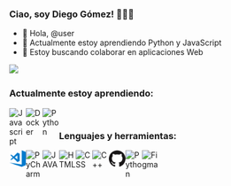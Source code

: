 ### Ciao, soy Diego Gómez! 👨🏻‍💻

- 👋 Hola, @user
- 🌱 Actualmente estoy aprendiendo Python y JavaScript
- 📌 Estoy buscando colaborar en aplicaciones Web
<img src="https://github-readme-stats.vercel.app/api?username=Diesarrollador&&show_icons=true&title_color=5f27cd&icon_color=bb2acf&text_color=54a0ff&bg_color=151515">
<br />

### Actualmente estoy aprendiendo:
<img align="left" alt="Javascript" width="30px" src="https://upload.wikimedia.org/wikipedia/commons/thumb/9/99/Unofficial_JavaScript_logo_2.svg/480px-Unofficial_JavaScript_logo_2.svg.png"/>
<img align="left" alt="Docker" width="30px" src="https://1000marcas.net/wp-content/uploads/2020/02/Docker-Logo.png"/>
<img align="left" alt="Python" width="30px" src="https://images.vexels.com/media/users/3/166477/isolated/preview/9bb722f0e85ddbc1ce0f064534fd2311-icono-del-lenguaje-de-programaci-oacute-n-python-by-vexels.png"/>

<br />


### Lenguajes y herramientas:

<img align="left" alt="Visual Studio Code" width="30px" src="https://raw.githubusercontent.com/github/explore/80688e429a7d4ef2fca1e82350fe8e3517d3494d/topics/visual-studio-code/visual-studio-code.png"/>
<img align="left" alt="PyCharm" width="30px" src="https://img2.freepng.es/20180508/qgq/kisspng-pycharm-integrated-development-environment-jetbrai-5af1dbdd8c9384.4990450515257999015758.jpg"/>
<img align="left" alt="JAVA" width="30px" src="https://brandslogos.com/wp-content/uploads/images/large/java-logo-1.png"/>
<img align="left" alt="HTML" width="30px" src="http://costaricamakers.com/wp-content/uploads/2017/08/HTML5_Logo_512.png"/>
<img align="left" alt="CSS" width="30px" src="http://lineadecodigo.com/wp-content/uploads/2014/04/css.png"/>
<img align="left" alt="C++" width="30px" src="https://2.bp.blogspot.com/-DrHDBZWMWC0/WyLLvXElCpI/AAAAAAAAACg/BpyMuVGLcaQJ3ur3HgsVqcgZ_di2-Qb1QCLcBGAs/s1600/c-plus-plus-logo.png"/>
<img align="left" alt="GitHub" width="30px" src="https://raw.githubusercontent.com/github/explore/78df643247d429f6cc873026c0622819ad797942/topics/github/github.png"/>
<img align="left" alt="Python" width="30px" src="https://images.vexels.com/media/users/3/166477/isolated/preview/9bb722f0e85ddbc1ce0f064534fd2311-icono-del-lenguaje-de-programaci-oacute-n-python-by-vexels.png"/>
<img align="left" alt="Figma" width="30px" src="https://c0.klipartz.com/pngpicture/431/965/gratis-png-diseno-de-material-de-iconos-de-equipo-de-diseno-figma-diseno.png"/>
